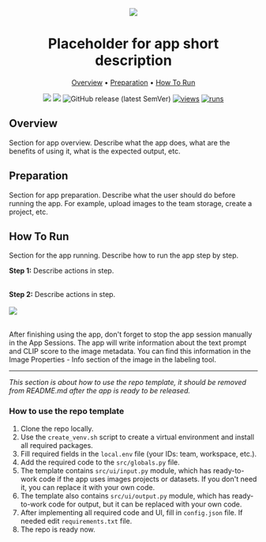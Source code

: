 <div align="center" markdown>
<img src="poster placeholder"/>

# Placeholder for app short description

<p align="center">
  <a href="#Overview">Overview</a> •
  <a href="#Preparation">Preparation</a> •
  <a href="#How-To-Run">How To Run</a>
</p>

[![](https://img.shields.io/badge/supervisely-ecosystem-brightgreen)](https://ecosystem.supervise.ly/apps/supervisely-ecosystem/PLACEHOLDER-FOR-APP-PATH)
[![](https://img.shields.io/badge/slack-chat-green.svg?logo=slack)](https://supervise.ly/slack)
![GitHub release (latest SemVer)](https://img.shields.io/github/v/release/supervisely-ecosystem/PLACEHOLDER-FOR-APP-PATH)
[![views](https://app.supervise.ly/img/badges/views/supervisely-ecosystem/PLACEHOLDER-FOR-APP-PATH.png)](https://supervise.ly)
[![runs](https://app.supervise.ly/img/badges/runs/supervisely-ecosystem/PLACEHOLDER-FOR-APP-PATH.png)](https://supervise.ly)

</div>

## Overview

Section for app overview. Describe what the app does, what are the benefits of using it, what is the expected output, etc.

## Preparation

Section for app preparation. Describe what the user should do before running the app. For example, upload images to the team storage, create a project, etc.

## How To Run

Section for the app running. Describe how to run the app step by step.

**Step 1:** Describe actions in step.<br><br>

**Step 2:** Describe actions in step.<br><br>
<img src="placeholder for screenshot"/><br><br>

After finishing using the app, don't forget to stop the app session manually in the App Sessions. The app will write information about the text prompt and CLIP score to the image metadata. You can find this information in the Image Properties - Info section of the image in the labeling tool.

---

_This section is about how to use the repo template, it should be removed from README.md after the app is ready to be released._<br>

### How to use the repo template

1. Clone the repo locally.
2. Use the `create_venv.sh` script to create a virtual environment and install all required packages.
3. Fill required fields in the `local.env` file (your IDs: team, workspace, etc.).
4. Add the required code to the `src/globals.py` file.
5. The template contains `src/ui/input.py` module, which has ready-to-work code if the app uses images projects or datasets. If you don't need it, you can replace it with your own code.
6. The template also contains `src/ui/output.py` module, which has ready-to-work code for output, but it can be replaced with your own code.
7. After implementing all required code and UI, fill in `config.json` file. If needed edit `requirements.txt` file.
8. The repo is ready now.

